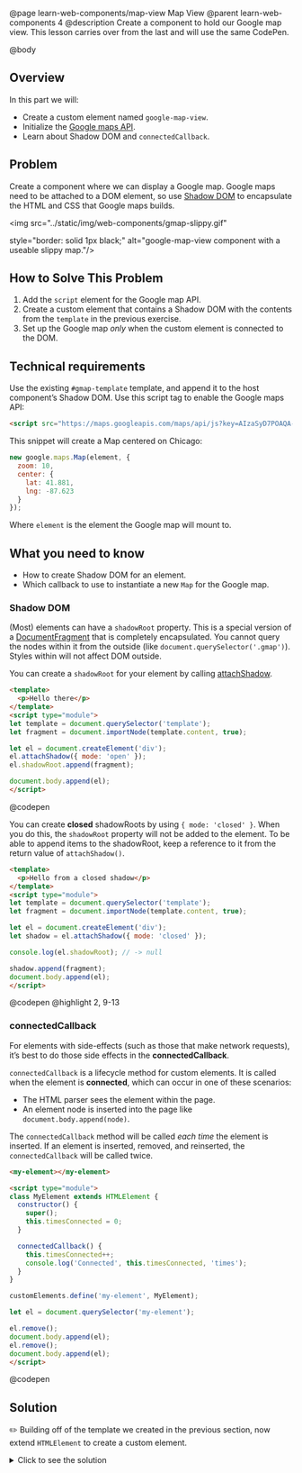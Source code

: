 @page learn-web-components/map-view Map View
@parent learn-web-components 4
@description Create a component to hold our Google map view. This lesson carries over from the last and will use the same CodePen.

@body

## Overview

In this part we will:

- Create a custom element named `google-map-view`.
- Initialize the [Google maps API](https://developers.google.com/maps/documentation/).
- Learn about Shadow DOM and `connectedCallback`.

## Problem

Create a component where we can display a Google map. Google maps need to be attached to a DOM element, so use [Shadow DOM](https://developer.mozilla.org/en-US/docs/Web/Web_Components/Using_shadow_DOM) to encapsulate the HTML and CSS that Google maps builds.

<img src="../static/img/web-components/gmap-slippy.gif"
 
  style="border: solid 1px black;"
  alt="google-map-view component with a useable slippy map."/>

## How to Solve This Problem

1. Add the `script` element for the Google map API.
2. Create a custom element that contains a Shadow DOM with the contents from the `template` in the previous exercise.
3. Set up the Google map *only* when the custom element is connected to the DOM.

## Technical requirements

Use the existing `#gmap-template` template, and append it to the host component’s Shadow DOM. Use this script tag to enable the Google maps API:

```html
<script src="https://maps.googleapis.com/maps/api/js?key=AIzaSyD7POAQA-i16Vws48h4yRFVGBZzIExOAJI"></script>
```

This snippet will create a Map centered on Chicago:

```js
new google.maps.Map(element, {
  zoom: 10,
  center: {
    lat: 41.881,
    lng: -87.623
  }
});
```

Where `element` is the element the Google map will mount to.

## What you need to know

- How to create Shadow DOM for an element.
- Which callback to use to instantiate a new `Map` for the Google map.

### Shadow DOM

(Most) elements can have a `shadowRoot` property. This is a special version of a [DocumentFragment](https://developer.mozilla.org/en-US/docs/Web/API/DocumentFragment) that is completely encapsulated. You cannot query the nodes within it from the outside (like `document.querySelector('.gmap')`). Styles within will not affect DOM outside.

You can create a `shadowRoot` for your element by calling [attachShadow](https://developer.mozilla.org/en-US/docs/Web/API/Element/attachShadow).

```html
<template>
  <p>Hello there</p>
</template>
<script type="module">
let template = document.querySelector('template');
let fragment = document.importNode(template.content, true);

let el = document.createElement('div');
el.attachShadow({ mode: 'open' });
el.shadowRoot.append(fragment);

document.body.append(el);
</script>
```
@codepen


You can create __closed__ shadowRoots by using `{ mode: 'closed' }`. When you do this, the `shadowRoot` property will not be added to the element. To be able to append items to the shadowRoot, keep a reference to it from the return value of `attachShadow()`.

```html
<template>
  <p>Hello from a closed shadow</p>
</template>
<script type="module">
let template = document.querySelector('template');
let fragment = document.importNode(template.content, true);

let el = document.createElement('div');
let shadow = el.attachShadow({ mode: 'closed' });

console.log(el.shadowRoot); // -> null

shadow.append(fragment);
document.body.append(el);
</script>
```
@codepen
@highlight 2, 9-13

### connectedCallback

For elements with side-effects (such as those that make network requests), it’s best to do those side effects in the __connectedCallback__.

`connectedCallback` is a lifecycle method for custom elements. It is called when the element is __connected__, which can occur in one of these scenarios:
  - The HTML parser sees the element within the page.
  - An element node is inserted into the page like `document.body.append(node)`.

The `connectedCallback` method will be called *each time* the element is inserted. If an element is inserted, removed, and reinserted, the `connectedCallback` will be called twice.

```html
<my-element></my-element>

<script type="module">
class MyElement extends HTMLElement {
  constructor() {
    super();
    this.timesConnected = 0;
  }

  connectedCallback() {
    this.timesConnected++;
    console.log('Connected', this.timesConnected, 'times');
  }
}

customElements.define('my-element', MyElement);

let el = document.querySelector('my-element');

el.remove();
document.body.append(el);
el.remove();
document.body.append(el);
</script>
```
@codepen

## Solution

✏️ Building off of the template we created in the previous section, now extend `HTMLElement` to create a custom element.

<details>
<summary>Click to see the solution</summary>

@sourceref ./index.html
@highlight 14-16,31-52,only
@codepen

</details>